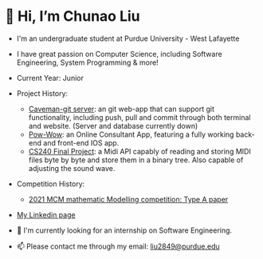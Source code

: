 # 👋 Hi, I’m Chunao Liu
- I'm an undergraduate student at Purdue University - West Lafayette
- I have great passion on Computer Science, including Software Engineering, System Programming & more!

- Current Year: Junior

- Project History:
  - [Caveman-git server](https://github.com/the-last-caveman/project002): an git web-app that can support git functionality, including push, pull and commit through both terminal and website. (Server and database currently down)
  - [Pow-Wow](https://github.com/aNewbieProgrammer/Pow-Wow): an Online Consultant App, featuring a fully working back-end and front-end IOS app.
  - [CS240 Final Project](https://github.com/aNewbieProgrammer/CS240): a Midi API capably of reading and storing MIDI files byte by byte and store them in a binary tree. Also capable of adjusting the sound wave. 
 
- Competition History:
  - [2021 MCM mathematic Modelling competition: Type A paper](https://github.com/aNewbieProgrammer/MCM-Paper)
  
- [My Linkedin page](https://www.linkedin.com/in/chunao-liu-1a7a31204/)

- 💞️ I'm currently looking for an internship on Software Engineering.
- 📫 Please contact me through my email: liu2849@purdue.edu

<!---
aNewbieProgrammer/aNewbieProgrammer is a ✨ special ✨ repository because its `README.md` (this file) appears on your GitHub profile.
You can click the Preview link to take a look at your changes.
--->

